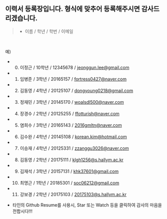 
## 이력서 등록장입니다. 형식에 맞추어 등록해주시면 감사드리겠습니다.

>  - 이름 / 학년 / 학번 / 이메일
<br>

예)

  - 0) 이정근 / 10학년 / 12345678 / jeonggun.lee@gmail.com
  - 1) 임병준 / 3학년 / 20165157 / fortress0427@naver.com
  - 2) 김동영 / 4학년 / 20125107 / dongyoung0218@gmail.com
  - 3) 정재민 / 3학년 / 20145170 / woalsdl500@naver.com
  - 4) 장경수 / 2학년 / 20125255 / ffotturish@naver.com 
  - 5) 염희수 / 3학년 / 20165143  / 2016gmltn@naver.com
  - 6) 김수완 / 4학년 / 20145108 / korean.kim@hotmail.com
  - 7) 이승재 / 4학년 / 20125331 / zzanggu3026@naver.com  
  - 8) 김동영 / 2학년 / 20175111 / klgh1256@s.hallym.ac.kr
  - 9) 김재석 / 3학년 / 20157131 / khk37601@gmail.com
  - 10) 최명근 / 1학년 / 20185301 / soc06212@gmail.com
  - 11) 강보경 / 2학년 / 20175103 / 20175103@s.hallym.ac.kr
  
  - 타인의 Github Resume를 사용시, Star 또는 Watch 등을 클릭하여 감사의 마음을 전합시다!!!
  
